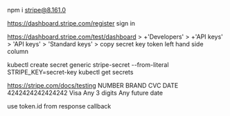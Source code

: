 
npm i stripe@8.161.0

https://dashboard.stripe.com/register
sign in

https://dashboard.stripe.com/test/dashboard > +'Developers' > +'API keys' > 
    'API keys' > 'Standard keys' > copy secret key token
left hand side column 

kubectl create secret generic stripe-secret --from-literal STRIPE_KEY=secret-key
kubectl get secrets

https://stripe.com/docs/testing
NUMBER	            BRAND	CVC	            DATE
4242424242424242	Visa	Any 3 digits	Any future date

use token.id from response callback